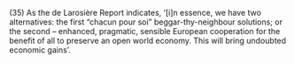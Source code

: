 (35) As the de Larosière Report indicates, ‘[i]n essence, we have two alternatives: the first “chacun pour soi” beggar-thy-neighbour solutions; or the second – enhanced, pragmatic, sensible European cooperation for the benefit of all to preserve an open world economy. This will bring undoubted economic gains’.